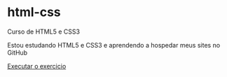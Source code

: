 # html-css
 Curso de HTML5 e CSS3

Estou estudando HTML5 e CSS3 e aprendendo a hospedar meus sites no GitHub

<a href="https://mariannemelo.github.io/html-css/exercicios/ex005/index.html">Executar o exercicio </a>